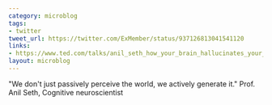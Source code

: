 ```yaml
---
category: microblog
tags:
- twitter
tweet_url: https://twitter.com/ExMember/status/937126813041541120
links:
- https://www.ted.com/talks/anil_seth_how_your_brain_hallucinates_your_conscious_reality/transcript#t-1005885
layout: microblog
---
```

"We don't just passively perceive the world, we actively generate it." Prof. Anil Seth, Cognitive neuroscientist
